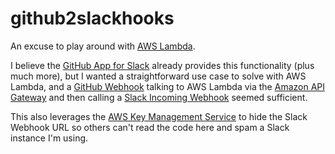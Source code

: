 github2slackhooks
=================

An excuse to play around with [AWS Lambda](https://aws.amazon.com/lambda/).

I believe the [GitHub App for Slack](https://slack.com/apps/A0F7YS2SX-github) already provides this functionality (plus much more), but I wanted a straightforward use case to solve with AWS Lambda, and a [GitHub Webhook](https://developer.github.com/webhooks/) talking to AWS Lambda via the [Amazon API Gateway](https://aws.amazon.com/api-gateway/) and then calling a [Slack Incoming Webhook](https://api.slack.com/incoming-webhooks) seemed sufficient.

This also leverages the [AWS Key Management Service](https://aws.amazon.com/kms/) to hide the Slack Webhook URL so others can't read the code here and spam a Slack instance I'm using.